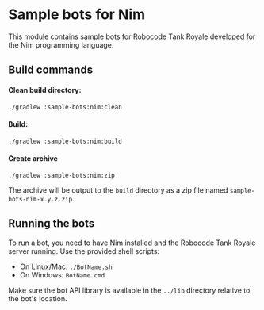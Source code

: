 # Sample bots for Nim

This module contains sample bots for Robocode Tank Royale developed for the Nim programming language.

## Build commands

#### Clean build directory:

```shell
./gradlew :sample-bots:nim:clean
```

#### Build:

```shell
./gradlew :sample-bots:nim:build
```

#### Create archive

```shell
./gradlew :sample-bots:nim:zip
```

The archive will be output to the `build` directory as a zip file named `sample-bots-nim-x.y.z.zip`.

## Running the bots

To run a bot, you need to have Nim installed and the Robocode Tank Royale server running. Use the provided shell scripts:

- On Linux/Mac: `./BotName.sh`
- On Windows: `BotName.cmd`

Make sure the bot API library is available in the `../lib` directory relative to the bot's location.